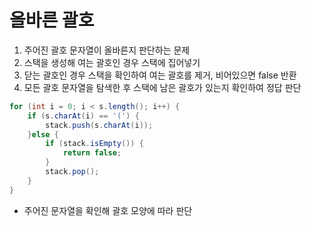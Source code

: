 # 올바른 괄호

1. 주어진 괄호 문자열이 올바른지 판단하는 문제
2. 스택을 생성해 여는 괄호인 경우 스택에 집어넣기
3. 닫는 괄호인 경우 스택을 확인하여 여는 괄호를 제거, 비어있으면 false 반환
4. 모든 괄호 문자열을 탐색한 후 스택에 남은 괄호가 있는지 확인하여 정답 판단

```java
for (int i = 0; i < s.length(); i++) {
    if (s.charAt(i) == '(') {
        stack.push(s.charAt(i));
    }else {
        if (stack.isEmpty()) {
            return false;
        }
        stack.pop();
    }
}
```

- 주어진 문자열을 확인해 괄호 모양에 따라 판단